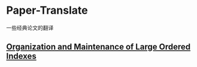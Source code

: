 # Paper-Translate
一些经典论文的翻译

## [Organization and Maintenance of Large Ordered Indexes](./cn_translate/OrganizationandMaintenanceofLargeOrderedIndexes.md)
